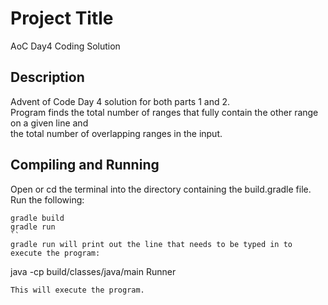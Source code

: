 # Project Title

AoC Day4 Coding Solution

## Description

Advent of Code Day 4 solution for both parts 1 and 2.   
Program finds the total number of ranges that fully contain the other range on a given line and   
the total number of overlapping ranges in the input.

## Compiling and Running
Open or cd the terminal into the directory containing the build.gradle file.
Run the following:
```
gradle build   
gradle run
``
gradle run will print out the line that needs to be typed in to execute the program:
```
java -cp build/classes/java/main Runner
```
This will execute the program.
